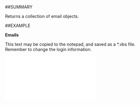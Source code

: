 

##SUMMARY

Returns a collection of email objects.


##EXAMPLE

**Emails**


This text may be copied to the notepad, and saved as a *.vbs file. Remember to change the login information.


![](../../Examples/vbs/SOContact.Example.vbs.txt)





